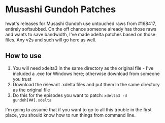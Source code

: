# Musashi Gundoh Patches

hwat's releases for Musashi Gundoh use untouched raws from #168417, entirely softsubbed. On the off chance someone already has those raws and wants to save bandwidth, I've made xdelta patches based on those files. Any v2s and such will go here as well.

## How to use

  1. You will need xdelta3 in the same directory as the original file - I've included a .exe for Windows here; otherwise download from someone you trust
  2. Download the relevant .xdelta files and put them in the same directory as the original file
  3. Do this for the episodes you want to patch: ``xdelta3 -d gundoh[##].xdelta``
  
I'm going to assume that if you want to go to all this trouble in the first place, you should know how to run things from command line.
